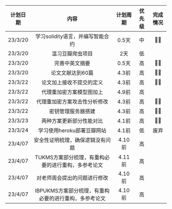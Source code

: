 <!-- 学习计划 -->
| 计划日期 | 内容 | 计划周期| 优先级|  完成情况|
|  :--:  | :--:  | :--:  |:--:  | :--:  |         
|  23/3/20   |   学习solidity语言，并编写智能合约                |   0.5天 |  中     |  🍊🏹     |
|  23/3/20   |           温习豆瓣爬虫项目                       |   2天    |  低    |           |
|  23/3/20   |       完善中英文摘要                             |   0.5天 |  高     | 🍊🏹    |
|  23/3/20   |       论文文献达到60篇                           |   4.3前 |  高     |   🍊🏹   |
|  23/3/22   |       论文加上接收不提交的定义                    |   4.3前 |   高    |  🍊🏹    |
|  23/3/22   |       代理重加密方案模型图加上                    |   4.9前 |  高    |          |
|  23/3/22   |       代理重加密方案攻击性分析修改                |   4.3前  |  高    |   🍊🏹      |
|  23/3/22   |       密钥管理服务器搭建                          |   4.3前 |    高   |   🍊🏹     |
|  23/3/23   |       两种方案更新部分性能对比                    |   4.1前  |   高    |  🍊🏹      |
|  23/3/24   |       学习使用heroku部署豆瓣网站                    |   4.1前  |   低    |   废弃     |
|  23/4/07   |       安全性证明梳理，确保逻辑没有问题               |   4.10前  |   高    |        |
|  23/4/07   |       TUKMS方案部分梳理，有重构必要的进行重构，多参考论文  |   4.11前  |   高    |        |
|  23/4/07   |       对老师周会提出的问题进行修改               |   4.10前  |   高    |        |
|  23/4/07   |       IBPUKMS方案部分梳理，有重构必要的进行重构，多参考论文  |   4.10前  |   高    |        |